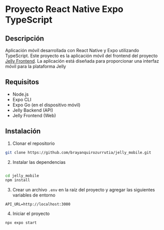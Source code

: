# Proyecto React Native Expo TypeScript

## Descripción

Aplicación móvil desarrollada con React Native y Expo utilizando TypeScript. Este proyecto es la aplicación móvil del frontend del proyecto [Jelly Frontend](https://github.com/brayanquirozurrutia/jelly_frontend). La aplicación está diseñada para proporcionar una interfaz móvil para la plataforma Jelly

## Requisitos

- Node.js
- Expo CLI
- Expo Go (en el dispositivo móvil)
- Jelly Backend (API)
- Jelly Frontend (Web)

## Instalación

1. Clonar el repositorio

```bash
git clone https://github.com/brayanquirozurrutia/jelly_mobile.git
```

2. Instalar las dependencias

```bash

cd jelly_mobile
npm install
```

3. Crear un archivo `.env` en la raíz del proyecto y agregar las siguientes variables de entorno

```env
API_URL=http://localhost:3000
```

4. Iniciar el proyecto

```bash
npx expo start
```
